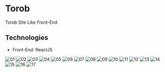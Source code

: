 # Torob
Torob Site Like Front-End


## Technologies

- Front-End: ReactJS

![01](https://user-images.githubusercontent.com/100623985/228033172-26bdcef6-9ac9-4508-ada0-0d517e8ba862.png)
![02](https://user-images.githubusercontent.com/100623985/228033178-5c78c5af-fd0f-4c78-9078-60df7266b611.png)
![03](https://user-images.githubusercontent.com/100623985/228033183-0616d203-a7f9-4cf7-95e5-946844e6f413.png)
![04](https://user-images.githubusercontent.com/100623985/228033189-9d08c2fd-657b-46e8-ad59-54d409c1397c.png)
![05](https://user-images.githubusercontent.com/100623985/228033194-ea8973fe-b7e9-4cf9-a631-8635f5734af5.png)
![06](https://user-images.githubusercontent.com/100623985/228033206-7ce22b0a-c0cb-42db-84ed-8f36f6afcd44.png)
![07](https://user-images.githubusercontent.com/100623985/228033221-409f237a-580c-4352-aca2-4bce77e31cbe.png)
![08](https://user-images.githubusercontent.com/100623985/228033230-484bd34f-884e-45ff-9e34-fb0c83f014a6.png)
![09](https://user-images.githubusercontent.com/100623985/228033239-f1076d01-a08c-444a-a897-f87c946c5b9f.png)
![10](https://user-images.githubusercontent.com/100623985/228033247-ccb995e9-125c-470d-b0aa-58690e5b1b2f.png)
![11](https://user-images.githubusercontent.com/100623985/228033253-74e308ed-ba17-49df-886a-4ae8a975d98a.png)
![12](https://user-images.githubusercontent.com/100623985/228033260-b477e970-7bcd-4bdf-b456-750d77d4d767.png)
![13](https://user-images.githubusercontent.com/100623985/228033267-da3a368b-8002-41c7-bf8c-18106d669281.png)
![14](https://user-images.githubusercontent.com/100623985/228033272-ca5bcb6a-5c0e-4fe1-b6fe-86449863db6a.png)
![15](https://user-images.githubusercontent.com/100623985/228033275-1e4a5e60-abde-4e9c-8538-ff5b04d52535.png)
![16](https://user-images.githubusercontent.com/100623985/228033279-d6aef560-1925-4b4b-80f2-70d8e9590467.png)
![17](https://user-images.githubusercontent.com/100623985/228033282-3dc5169d-c76d-4a3d-8ffa-058448d6bbd4.png)
